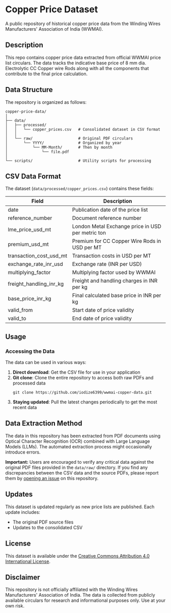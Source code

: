# Copper Price Dataset

A public repository of historical copper price data from the Winding Wires Manufacturers' Association of India (WWMAI).

## Description

This repo contains copper price data extracted from official WWMAI price list circulars. The data tracks the indicative base price of 8 mm dia. Electrolytic CC Copper wire Rods along with all the components that contribute to the final price calculation.

## Data Structure

The repository is organized as follows:

```
copper-price-data/
│
├── data/
│   ├── processed/
│   │   └── copper_prices.csv   # Consolidated dataset in CSV format
│   │
│   └── raw/                    # Original PDF circulars
│       └── YYYY/               # Organized by year
│           └── MM-Month/       # Then by month
│               └── file.pdf
│
└── scripts/                    # Utility scripts for processing
```

## CSV Data Format

The dataset (`data/processed/copper_prices.csv`) contains these fields:

| Field | Description |
|-------|-------------|
| date | Publication date of the price list |
| reference_number | Document reference number |
| lme_price_usd_mt | London Metal Exchange price in USD per metric ton |
| premium_usd_mt | Premium for CC Copper Wire Rods in USD per MT |
| transaction_cost_usd_mt | Transaction costs in USD per MT |
| exchange_rate_inr_usd | Exchange rate (INR per USD) |
| multiplying_factor | Multiplying factor used by WWMAI |
| freight_handling_inr_kg | Freight and handling charges in INR per kg |
| base_price_inr_kg | Final calculated base price in INR per kg |
| valid_from | Start date of price validity |
| valid_to | End date of price validity |

## Usage

### Accessing the Data

The data can be used in various ways:

1. **Direct download**: Get the CSV file for use in your application
2. **Git clone**: Clone the entire repository to access both raw PDFs and processed data
   ```
   git clone https://github.com/iodize6399/wwmai-copper-data.git
   ```
3. **Staying updated**: Pull the latest changes periodically to get the most recent data


## Data Extraction Method

The data in this repository has been extracted from PDF documents using Optical Character Recognition (OCR) combined with Large Language Models (LLMs). The automated extraction process might occasionally introduce errors.

**Important:** Users are encouraged to verify any critical data against the original PDF files provided in the `data/raw/` directory. If you find any discrepancies between the CSV data and the source PDFs, please report them by [opening an issue](https://github.com/iodize6399/wwmai-copper-data/issues/new) on this repository.

## Updates

This dataset is updated regularly as new price lists are published. Each update includes:
- The original PDF source files
- Updates to the consolidated CSV

## License

This dataset is available under the [Creative Commons Attribution 4.0 International License](https://creativecommons.org/licenses/by/4.0/).

## Disclaimer

This repository is not officially affiliated with the Winding Wires Manufacturers' Association of India. The data is collected from publicly available circulars for research and informational purposes only. Use at your own risk.